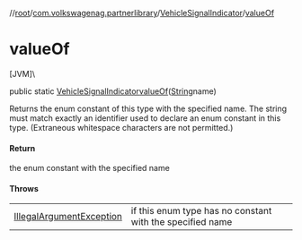 //[root](../../../index.md)/[com.volkswagenag.partnerlibrary](../index.md)/[VehicleSignalIndicator](index.md)/[valueOf](value-of.md)

# valueOf

[JVM]\

public static [VehicleSignalIndicator](index.md)[valueOf](value-of.md)([String](https://docs.oracle.com/javase/8/docs/api/java/lang/String.html)name)

Returns the enum constant of this type with the specified name. The string must match exactly an identifier used to declare an enum constant in this type. (Extraneous whitespace characters are not permitted.)

#### Return

the enum constant with the specified name

#### Throws

| | |
|---|---|
| [IllegalArgumentException](https://docs.oracle.com/javase/8/docs/api/java/lang/IllegalArgumentException.html) | if this enum type has no constant with the specified name |
